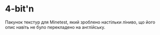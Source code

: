 # 4-bit'n
Пакунок текстур для Minetest, який зроблено настільки ліниво, що його опис навіть не було перекладено на англійську.
